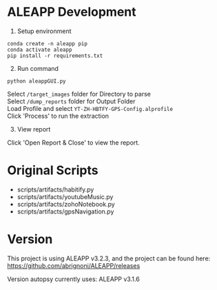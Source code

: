 # ALEAPP Development

1. Setup environment


```
conda create -n aleapp pip
conda activate aleapp
pip install -r requirements.txt
```

2. Run command

```
python aleappGUI.py
```

Select `/target_images` folder for Directory to parse<br/>
Select `/dump_reports` folder for Output Folder<br/>
Load Profile and select `YT-ZH-HBTFY-GPS-Config.alprofile`<br/>
Click 'Process' to run the extraction

3. View report

Click 'Open Report & Close' to view the report.


# Original Scripts

- scripts/artifacts/habitify.py
- scripts/artifacts/youtubeMusic.py
- scripts/artifacts/zohoNotebook.py
- scripts/artifacts/gpsNavigation.py

# Version
This project is using ALEAPP v3.2.3, and the project can be found here:
https://github.com/abrignoni/ALEAPP/releases

Version autopsy currently uses: ALEAPP v3.1.6